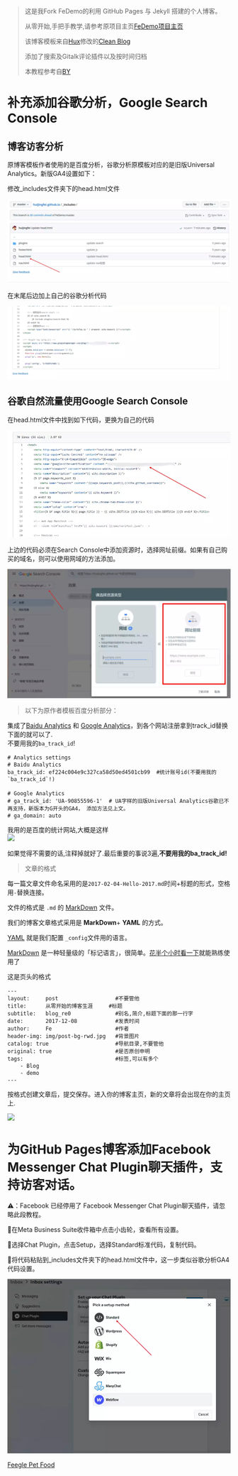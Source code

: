 >这是我Fork FeDemo的利用 GitHub Pages 与 Jekyll 搭建的个人博客。
>
>从零开始,手把手教学,请参考原项目主页<a href="https://github.com/FeDemo/fedemo.github.io" target="view_window">FeDemo项目主页</a>
>
>该博客模板来自<a href="https://github.com/huxpro" target="view_window">Hux</a>修改的<a href="https://startbootstrap.com/template-overviews/clean-blog/" target="view_window">Clean Blog</a>
>
>添加了搜索及Gitalk评论插件以及按时间归档
>
>本教程参考自<a href="https://github.com/qiubaiying" target="view_window">BY</a>    

# 补充添加谷歌分析，Google Search Console

## 博客访客分析

原博客模板作者使用的是百度分析，谷歌分析原模板对应的是旧版Universal Analytics。新版GA4设置如下：


修改_includes文件夹下的head.html文件

![](https://raw.githubusercontent.com/huijingfei/Blog_Gitalk/main/Images/head.webp)  
 
在末尾</head>后边加上自己的谷歌分析代码

![](https://raw.githubusercontent.com/huijingfei/Blog_Gitalk/main/Images/google%20tag.webp)  

## 谷歌自然流量使用Google Search Console

在head.html文件中找到如下代码，更换为自己的代码

![](https://raw.githubusercontent.com/huijingfei/Blog_Gitalk/main/Images/site%20verification.webp) 

上边的代码必须在Search Console中添加资源时，选择网址前缀。如果有自己购买的域名，则可以使用网域的方法添加。

![](https://raw.githubusercontent.com/huijingfei/Blog_Gitalk/main/Images/search%20console.webp) 


> 以下为原作者模板百度分析部分：

集成了<a href="https://tongji.baidu.com/web/welcome/login" target="view_window">Baidu Analytics</a> 和 <a href="http://www.google.cn/analytics/" target="view_window">Google Analytics</a>，到各个网站注册拿到track_id替换下面的就可以了.   
不要用我的`ba_track_id`!
```
# Analytics settings
# Baidu Analytics
ba_track_id: ef224c004e9c327ca58d50ed4501cb99  #统计账号id(不要用我的`ba_track_id`!)

# Google Analytics
# ga_track_id: 'UA-90855596-1'  # UA字样的旧版Universal Analytics谷歌已不再支持，新版本为G开头的GA4， 添加方法见上文。
# ga_domain: auto
```
我用的是百度的统计网站,大概是这样  
![](https://raw.githubusercontent.com/FeDemo/img_gitalk/master/2017-12-08-blog_re0/14.png)    

如果觉得不需要的话,注释掉就好了.最后重要的事说3遍,**不要用我的ba_track_id!**
<br>

> 文章的格式

每一篇文章文件命名采用的是`2017-02-04-Hello-2017.md`时间+标题的形式，空格用`-`替换连接。

文件的格式是 `.md` 的 <a href="http://sspai.com/25137/" target="view_window">MarkDown</a> 文件。

我们的博客文章格式采用是 **MarkDown**+ **YAML** 的方式。

<a href="http://www.ruanyifeng.com/blog/2016/07/yaml.html?f=tt" target="view_window">YAML</a> 就是我们配置 `_config`文件用的语言。

<a href="http://sspai.com/25137/" target="view_window">MarkDown</a> 是一种轻量级的「标记语言」，很简单。<a href="http://sspai.com/25137/" target="view_window">花半个小时看一下</a>就能熟练使用了

这是页头的格式
  ```
  ---
  layout:     post                  #不要管他
  title:      从零开始的博客生涯     #标题
  subtitle:   blog_re0              #别名,简介,标题下面的那一行字
  date:       2017-12-08            #发表时间
  author:     Fe                    #作者
  header-img: img/post-bg-rwd.jpg   #背景图片
  catalog: true                     #导航目录,不要管他
  original: true                    #是否原创申明
  tags:                             #标签,可以有多个
      - Blog
      - demo
  ---
  ```
按格式创建文章后，提交保存。进入你的博客主页，新的文章将会出现在你的主页上.  

![](https://raw.githubusercontent.com/FeDemo/img_gitalk/master/2017-12-08-blog_re0/17.png)  


# 为GitHub Pages博客添加Facebook Messenger Chat Plugin聊天插件，支持访客对话。

⚠️：Facebook 已经停用了 Facebook Messenger Chat Plugin聊天插件，请忽略此段教程。

🛑在Meta Business Suite收件箱中点击小齿轮，查看所有设置。

🛑选择Chat Plugin，点击Setup，选择Standard标准代码，复制代码。

🛑将代码粘贴到_includes文件夹下的head.html文件中，这一步类似谷歌分析GA4代码设置。

![](https://raw.githubusercontent.com/huijingfei/Blog_Gitalk/main/Images/messenger.webp) 

[Feegle Pet Food](https://feegle.me/)
